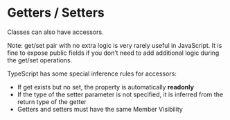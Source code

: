 # Getters / Setters

Classes can also have accessors.

Note: get/set pair with no extra logic is very rarely useful in JavaScript. It is fine to expose public fields if you don’t need to add additional logic during the get/set operations.

TypeScript has some special inference rules for accessors:

- If get exists but no set, the property is automatically **readonly**
- If the type of the setter parameter is not specified, it is inferred from the return type of the getter
- Getters and setters must have the same Member Visibility
